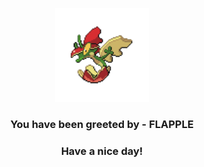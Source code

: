 <p align="center">
            <img src="https://raw.githubusercontent.com/PokeAPI/sprites/master/sprites/pokemon/841.png" width="150" height="150">
          </p>
          <h3 align="center">You have been greeted by - <b>FLAPPLE</b></h3>
          <h3 align="center">Have a nice day!</h3>
